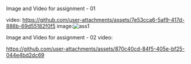 Image and Video for assignment - 01 

video:
https://github.com/user-attachments/assets/7e53cca6-5af9-417d-886b-69d55182f0f5
image:![ass1](https://github.com/user-attachments/assets/8d54eaa1-3e2e-405d-933b-091d3c96cd91)


Image and Video for assignment - 02 
video:

https://github.com/user-attachments/assets/870c40cd-84f5-405e-bf25-044e4bd2dc69

